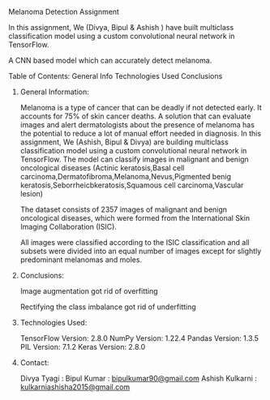 Melanoma Detection Assignment

In this assignment, We (Divya, Bipul & Ashish ) have built multiclass classification model using a custom convolutional neural network in TensorFlow.

A CNN based model which can accurately detect melanoma.

Table of Contents: 
    General Info
    Technologies Used
    Conclusions
    
1) General Information:

    Melanoma is a type of cancer that can be deadly if not detected early. It accounts for 75% of skin cancer deaths. A solution that can evaluate images and alert       dermatologists about the presence of melanoma has the potential to reduce a lot of manual effort needed in diagnosis. In this assignment, We (Ashish, Bipul &         Divya) are building multiclass classification model using a  custom convolutional neural network in TensorFlow. The model can classify images  in malignant and       benign oncological     diseases (Actinic keratosis,Basal cell carcinoma,Dermatofibroma,Melanoma,Nevus,Pigmented benig keratosis,Seborrheicbkeratosis,Squamous         cell carcinoma,Vascular lesion)
    
    The dataset consists of 2357 images of malignant and benign oncological diseases, which were formed from the International Skin Imaging Collaboration (ISIC).
 
    All images were classified according to the ISIC classification and all subsets were divided into an equal number of images except for slightly predominant           melanomas and moles.
    
    
2) Conclusions:

    Image augmentation got rid of overfitting
    
    Rectifying the class imbalance got rid of underfitting
    

3) Technologies Used:

    TensorFlow Version:  2.8.0
    NumPy Version:  1.22.4
    Pandas Version:  1.3.5
    PIL Version:  7.1.2
    Keras Version:  2.8.0
    

4) Contact:

   Divya Tyagi : 
   Bipul Kumar : bipulkumar90@gmail.com
   Ashish Kulkarni : kulkarniashisha2015@gmail.com
